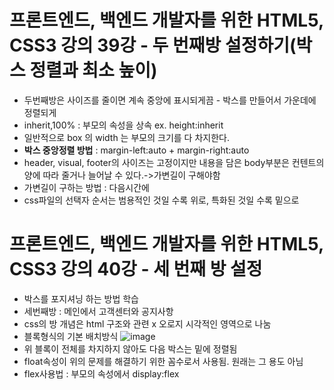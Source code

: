 # 프론트엔드, 백엔드 개발자를 위한 HTML5, CSS3 강의 39강 - 두 번째방 설정하기(박스 정렬과 최소 높이)
* 두번째방은 사이즈를 줄이면 계속 중앙에 표시되게끔 - 박스를 만들어서 가운데에 정렬되게
* inherit,100% : 부모의 속성을 상속  ex. height:inherit
* 일반적으로  box 의 width 는 부모의 크기를 다 차지한다.
* **박스 중앙정렬 방법** : margin-left:auto + margin-right:auto
* header, visual, footer의 사이즈는 고정이지만 내용을 담은 body부분은 컨텐트의 양에 따라 줄거나 늘어날 수 있다.->가변길이 구해야함
* 가변길이 구하는 방법 : 다음시간에
* css파일의 선택자 순서는 범용적인 것일 수록 위로, 특화된 것일 수록 밑으로

# 프론트엔드, 백엔드 개발자를 위한 HTML5, CSS3 강의 40강 - 세 번째 방 설정
* 박스를 포지셔닝 하는 방법 학습
* 세번째방 : 메인에서 고객센터와 공지사항
* css의 방 개념은 html 구조와 관련 x 오로지 시각적인 영역으로 나눔
* 블록형식의 기본 배치방식
![image](https://user-images.githubusercontent.com/40667871/236607828-33c8a3e5-7a2d-4bf5-a500-bbef460ba906.png)
* 위 블록이 전체를 차지하지 않아도 다음 박스는 밑에 정렬됨
* float속성이 위의 문제를 해결하기 위한 꼼수로서 사용됨. 원래는 그 용도 아님
* flex사용법 :  부모의 속성에서 display:flex


